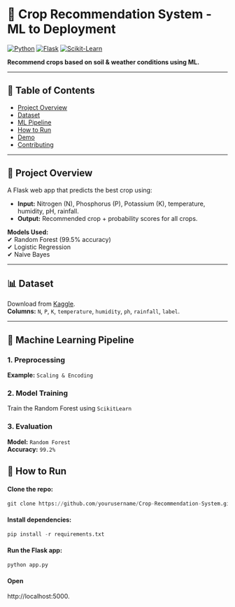 # 🌱 Crop Recommendation System - ML to Deployment

[![Python](https://img.shields.io/badge/Python-3.8%2B-blue)](https://www.python.org/)
[![Flask](https://img.shields.io/badge/Flask-2.0-green)](https://flask.palletsprojects.com/)
[![Scikit-Learn](https://img.shields.io/badge/Scikit--Learn-1.0-orange)](https://scikit-learn.org/)

**Recommend crops based on soil & weather conditions using ML.**

---

## 📌 Table of Contents
- [Project Overview](#-project-overview)
- [Dataset](#-dataset)
- [ML Pipeline](#-machine-learning-pipeline)
- [How to Run](#-how-to-run)
- [Demo](#-demo)
- [Contributing](#-contributing)

---

## 🌱 Project Overview
A Flask web app that predicts the best crop using:
- **Input:** Nitrogen (N), Phosphorus (P), Potassium (K), temperature, humidity, pH, rainfall.
- **Output:** Recommended crop + probability scores for all crops.

**Models Used:**  
✔ Random Forest (99.5% accuracy)  
✔ Logistic Regression  
✔ Naive Bayes  

---

## 📊 Dataset
Download from [Kaggle](https://www.kaggle.com/datasets/atharvaingle/crop-recommendation-dataset).  
**Columns:** `N`, `P`, `K`, `temperature`, `humidity`, `ph`, `rainfall`, `label`.

---

## 🤖 Machine Learning Pipeline
### 1. Preprocessing
**Example:** `Scaling & Encoding`
### 2. Model Training
Train the Random Forest using `ScikitLearn`
### 3. Evaluation
**Model:** `Random Forest`<br>
**Accuracy:** `99.2%`


## 🚀 How to Run
#### Clone the repo:
```python
git clone https://github.com/yourusername/Crop-Recommendation-System.git
```
#### Install dependencies:
```python
pip install -r requirements.txt
```
#### Run the Flask app:
```python
python app.py
```
#### Open 
http://localhost:5000.
